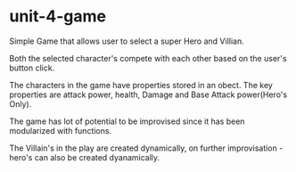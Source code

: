 # unit-4-game

Simple Game that allows user to select a super Hero and Villian. 

Both the selected character's compete with each other based on the user's button click.

The characters in the game have properties stored in an obect. The key properties are attack power, health, Damage and Base Attack power(Hero's Only).

The game has lot of potential to be improvised since it has been modularized with functions.

The Villain's in the play are created dynamically, on further improvisation - hero's can also be created dyanamically.

